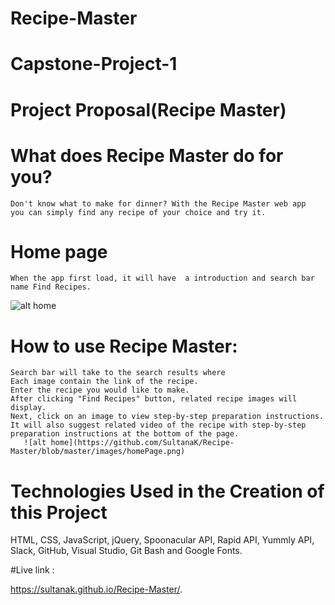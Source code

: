 # Recipe-Master
# Capstone-Project-1

# Project Proposal(Recipe Master)

# What does Recipe Master do for you?
    Don't know what to make for dinner? With the Recipe Master web app 
    you can simply find any recipe of your choice and try it.
# Home page
    When the app first load, it will have  a introduction and search bar name Find Recipes. 
   ![alt home](https://github.com/SultanaK/Recipe-Master/blob/master/images/serchResults.png)

# How to use Recipe Master:
    Search bar will take to the search results where 
    Each image contain the link of the recipe.
    Enter the recipe you would like to make.
    After clicking "Find Recipes" button, related recipe images will display.
    Next, click on an image to view step-by-step preparation instructions.
    It will also suggest related video of the recipe with step-by-step preparation instructions at the bottom of the page.
       ![alt home](https://github.com/SultanaK/Recipe-Master/blob/master/images/homePage.png)
    
# Technologies Used in the Creation of this Project

HTML,
CSS,
JavaScript,
jQuery,
Spoonacular API,
Rapid API,
Yummly API,
Slack,
GitHub,
Visual Studio, 
Git Bash and
Google Fonts.

#Live link :
 
 https://sultanak.github.io/Recipe-Master/.
